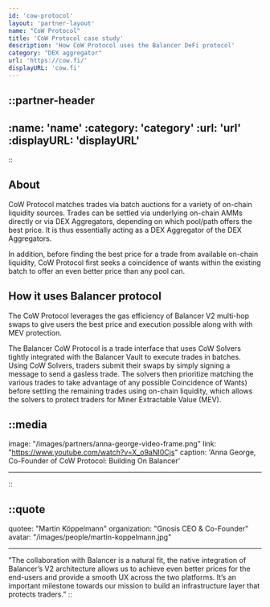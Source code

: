 ```yaml
---
id: 'cow-protocol'
layout: 'partner-layout'
name: "CoW Protocol"
title: 'CoW Protocol case study'
description: 'How CoW Protocol uses the Balancer DeFi protocol'
category: "DEX aggregator"
url: 'https://cow.fi/'
displayURL: 'cow.fi'
---
```


::partner-header
---
:name: 'name'
:category: 'category'
:url: 'url'
:displayURL: 'displayURL'
---
::

## About

CoW Protocol matches trades via batch auctions for a variety of on-chain liquidity sources.
Trades can be settled via underlying on-chain AMMs directly or via DEX Aggregators, depending on which pool/path offers the best price. It is thus essentially acting as a DEX Aggregator of the DEX Aggregators.

In addition, before finding the best price for a trade from available on-chain liquidity, CoW Protocol first seeks a coincidence of wants within the existing batch to offer an even better price than any pool can.

## How it uses Balancer protocol

The CoW Protocol leverages the gas efficiency of Balancer V2 multi-hop swaps to give users the best price and execution possible along with with MEV protection.

The Balancer CoW Protocol is a trade interface that uses CoW Solvers tightly integrated with the Balancer Vault to execute trades in batches. Using CoW Solvers, traders submit their swaps by simply signing a message to send a gasless trade. The solvers then prioritize matching the various trades to take advantage of any possible Coincidence of Wants) before settling the remaining trades using on-chain liquidity, which allows the solvers to protect traders for Miner Extractable Value (MEV).

::media
---
image: "/images/partners/anna-george-video-frame.png"
link: "https://www.youtube.com/watch?v=X_o9aNI0Cjs"
caption: 'Anna George, Co-Founder of CoW Protocol: Building On Balancer'

---
::

::quote
---

quotee: "Martin Köppelmann"
organization: "Gnosis CEO & Co-Founder"
avatar: "/images/people/martin-koppelmann.jpg"

---
”The collaboration with Balancer is a natural fit, the native integration of Balancer’s V2 architecture allows us to achieve even better prices for the end-users and provide a smooth UX across the two platforms. It’s an important milestone towards our mission to build an infrastructure layer that protects traders.”
::
